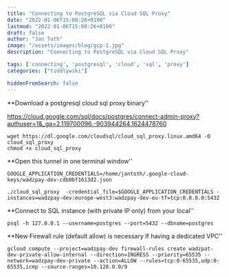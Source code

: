 ```yaml
---
title: "Connecting to PostgreSQL via Cloud SQL Proxy"
date: "2022-01-06T15:00:26+0100"
lastmod: "2022-01-06T15:00:26+0100"
draft: false
author: "Jan Toth"
image: "/assets/images/blog/gcp-1.jpg"
description: "Connecting to PostgreSQL via Cloud SQL Proxy"

tags: ['connecting', 'postgresql', 'cloud', 'sql', 'proxy']
categories: ["tiddlywiki"]

hiddenFromSearch: false
---
```


**Download a postgresql cloud sql proxy binary''

https://cloud.google.com/sql/docs/postgres/connect-admin-proxy?authuser=1&_ga=2.119700096.-903944264.1624478760


```
wget https://dl.google.com/cloudsql/cloud_sql_proxy.linux.amd64 -O cloud_sql_proxy
chmod +x cloud_sql_proxy
```


**Open this tunnel in one terminal window''

```
GOOGLE_APPLICATION_CREDENTIALS=/home/jantoth/.google-cloud-keys/wadzpay-dev-cdb0bf1613d2.json

./cloud_sql_proxy  -credential_file=$GOOGLE_APPLICATION_CREDENTIALS -instances=wadzpay-dev:europe-west3:wadzpay-dev-eu-tf=tcp:0.0.0.0:5432

```

**Connect to SQL instance (with private IP only) from your local''

```
psql -h 127.0.0.1 --username=postgres --port=5432 --dbname=postgres
```
**New Firewall rule (default allow) is necessary If having a dedicated VPC''

```
gcloud compute --project=wadzpay-dev firewall-rules create wadzpat-dev-private-allow-internal --direction=INGRESS --priority=65535 --network=wadzpay-dev-private --action=ALLOW --rules=tcp:0-65535,udp:0-65535,icmp --source-ranges=10.128.0.0/9
```
